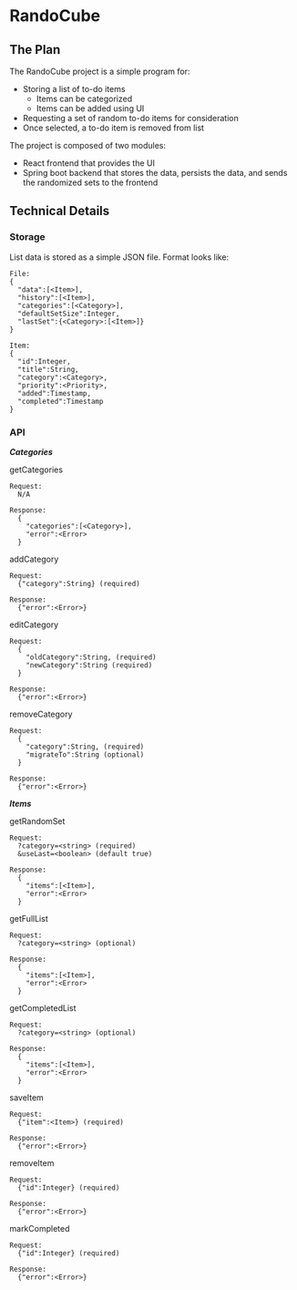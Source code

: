 # RandoCube

## The Plan

The RandoCube project is a simple program for:
* Storing a list of to-do items
    * Items can be categorized
    * Items can be added using UI
* Requesting a set of random to-do items for consideration
* Once selected, a to-do item is removed from list

The project is composed of two modules:
* React frontend that provides the UI
* Spring boot backend that stores the data, persists the data, and sends the randomized sets to the frontend

## Technical Details

### Storage

List data is stored as a simple JSON file. Format looks like:
```
File:
{
  "data":[<Item>],
  "history":[<Item>],
  "categories":[<Category>],
  "defaultSetSize":Integer,
  "lastSet":{<Category>:[<Item>]}
}

Item:
{
  "id":Integer,
  "title":String,
  "category":<Category>,
  "priority":<Priority>,
  "added":Timestamp,
  "completed":Timestamp
}
```

### API

***Categories***

getCategories
```
Request:
  N/A
  
Response:
  {
    "categories":[<Category>],
    "error":<Error>
  }
```

addCategory
```
Request:
  {"category":String} (required)
  
Response:
  {"error":<Error>}
```

editCategory
```
Request:
  {
    "oldCategory":String, (required)
    "newCategory":String (required)
  }
  
Response:
  {"error":<Error>}
```

removeCategory
```
Request:
  {
    "category":String, (required)
    "migrateTo":String (optional)
  }
  
Response:
  {"error":<Error>}
```

***Items***

getRandomSet
```
Request:
  ?category=<string> (required)
  &useLast=<boolean> (default true)
  
Response:
  {
    "items":[<Item>],
    "error":<Error>
  }
```

getFullList
```
Request:
  ?category=<string> (optional)
  
Response:
  {
    "items":[<Item>],
    "error":<Error>
  }
```

getCompletedList
```
Request:
  ?category=<string> (optional)
  
Response:
  {
    "items":[<Item>],
    "error":<Error>
  }
```

saveItem
```
Request:
  {"item":<Item>} (required)
  
Response:
  {"error":<Error>}
```

removeItem
```
Request:
  {"id":Integer} (required)
  
Response:
  {"error":<Error>}
```

markCompleted
```
Request:
  {"id":Integer} (required)
  
Response:
  {"error":<Error>}
```
